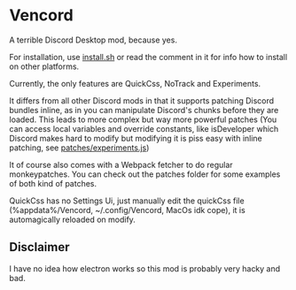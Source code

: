 # Vencord

A terrible Discord Desktop mod, because yes.

For installation, use [install.sh](install.sh) or read the comment in it for
info how to install on other platforms.

Currently, the only features are QuickCss, NoTrack and Experiments.

It differs from all other Discord mods in that it supports patching
Discord bundles inline, as in you can manipulate Discord's chunks before they
are loaded. This leads to more complex but way more powerful patches (You can
access local variables and override constants, like isDeveloper which Discord makes hard to modify but modifying it is piss easy with inline patching, see [patches/experiments.js](patches/experiments.js))

It of course also comes with a Webpack fetcher to do regular monkeypatches.
You can check out the patches folder for some examples of both kind of patches.

QuickCss has no Settings Ui, just manually edit the quickCss file (%appdata%/Vencord, ~/.config/Vencord, MacOs idk cope), it is automagically reloaded on modify.

## Disclaimer

I have no idea how electron works so this mod is probably very hacky and bad.
